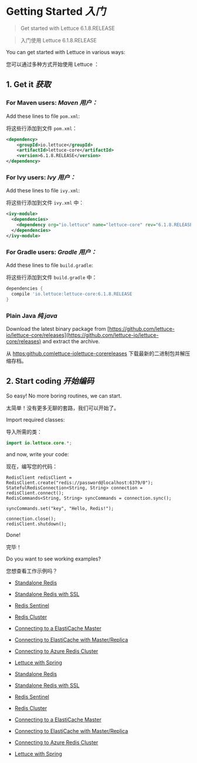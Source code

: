 # Getting Started _入门_


> Get started with Lettuce 6.1.8.RELEASE


> 入门使用 Lettuce 6.1.8.RELEASE


You can get started with Lettuce in various ways:


您可以通过多种方式开始使用 Lettuce ：


## 1. Get it _获取_


### For Maven users: _Maven 用户：_


Add these lines to file `pom.xml`:


将这些行添加到文件 `pom.xml`：


```xml
<dependency>
    <groupId>io.lettuce</groupId>
    <artifactId>lettuce-core</artifactId>
    <version>6.1.8.RELEASE</version>
</dependency>
```


### For Ivy users: _Ivy 用户：_


Add these lines to file `ivy.xml`:


将这些行添加到文件 `ivy.xml` 中：


```xml
<ivy-module>
  <dependencies>
    <dependency org="io.lettuce" name="lettuce-core" rev="6.1.8.RELEASE"/>
  </dependencies>
</ivy-module>
```


### For Gradle users: _Gradle 用户：_


Add these lines to file `build.gradle`:


将这些行添加到文件 `build.gradle` 中：


```gradle
dependencies {
  compile 'io.lettuce:lettuce-core:6.1.8.RELEASE
}
```


### Plain Java _纯 java_


Download the latest binary package from [https://github.com/lettuce-io/lettuce-core/releases](https://github.com/lettuce-io/lettuce-core/releases) and extract the archive.


从 [https:github.comlettuce-iolettuce-corereleases](https://github.com/lettuce-io/lettuce-core/releases) 下载最新的二进制包并解压缩存档。


## 2. Start coding _开始编码_


So easy! No more boring routines, we can start.


太简单！没有更多无聊的套路，我们可以开始了。


Import required classes:


导入所需的类：


```java
import io.lettuce.core.*;
```


and now, write your code:


现在，编写您的代码：


```text
RedisClient redisClient = RedisClient.create("redis://password@localhost:6379/0");
StatefulRedisConnection<String, String> connection = redisClient.connect();
RedisCommands<String, String> syncCommands = connection.sync();

syncCommands.set("key", "Hello, Redis!");

connection.close();
redisClient.shutdown();
```


Done!


完毕！


Do you want to see working examples?


您想查看工作示例吗？


* [Standalone Redis](https://github.com/lettuce-io/lettuce-core/blob/6.1.8.RELEASE/src/test/java/io/lettuce//ConnectToRedis.java)

* [Standalone Redis with SSL](https://github.com/lettuce-io/lettuce-core/blob/6.1.8.RELEASE/src/test/java/io/lettuce/examples/ConnectToRedisSSL.java)

* [Redis Sentinel](https://github.com/lettuce-io/lettuce-core/blob/6.1.8.RELEASE/src/test/java/io/lettuce/examples/ConnectToRedisUsingRedisSentinel.java)

* [Redis Cluster](https://github.com/lettuce-io/lettuce-core/blob/6.1.8.RELEASE/src/test/java/io/lettuce/examples/ConnectToRedisCluster.java)

* [Connecting to a ElastiCache Master](https://github.com/lettuce-io/lettuce-core/blob/6.1.8.RELEASE/src/test/java/io/lettuce/examples/ConnectToElastiCacheMaster.java)

* [Connecting to ElastiCache with Master/Replica](https://github.com/lettuce-io/lettuce-core/blob/6.1.8.RELEASE/src/test/java/io/lettuce/examples/ConnectToMasterSlaveUsingElastiCacheCluster.java)

* [Connecting to Azure Redis Cluster](https://github.com/lettuce-io/lettuce-core/blob/6.1.8.RELEASE/src/test/java/io/lettuce/examples//ConnectToRedisClusterSSL.java)

* [Lettuce with Spring](https://docs.spring.io/spring-data/redis/docs/current/reference/html/#redis:connectors:lettuce)


* [Standalone Redis]()

* [Standalone Redis with SSL]()

* [Redis Sentinel]()

* [Redis Cluster]()

* [Connecting to a ElastiCache Master]()

* [Connecting to ElastiCache with Master/Replica]()

* [Connecting to Azure Redis Cluster]()

* [Lettuce with Spring]()
